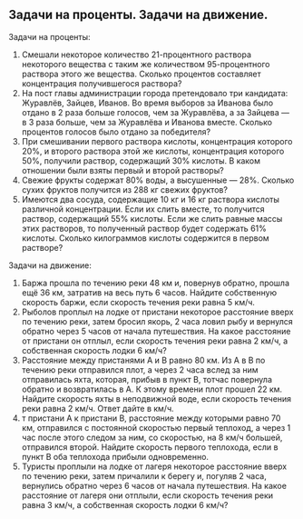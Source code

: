 ## Задачи на проценты. Задачи на движение.

Задачи на проценты:

1) Смешали некоторое количество 21-процентного раствора некоторого вещества с таким же количеством 95-процентного раствора этого же вещества. Сколько процентов составляет концентрация получившегося раствора?
2) На пост главы администрации города претендовало три кандидата: Журавлёв, Зайцев, Иванов. Во время выборов за Иванова было отдано в 2 раза больше голосов, чем за Журавлёва, а за Зайцева — в 3 раза больше, чем за Журавлёва и Иванова вместе. Сколько процентов голосов было отдано за победителя?
3) При смешивании первого раствора кислоты, концентрация которого 20%, и второго раствора этой же кислоты, концентрация которого 50%, получили раствор, содержащий 30% кислоты. В каком отношении были взяты первый и второй растворы?
4) Свежие фрукты содержат 80% воды, а высушенные — 28%. Сколько сухих фруктов получится из 288 кг свежих фруктов?
5) Имеются два сосуда, содержащие 10 кг и 16 кг раствора кислоты различной концентрации. Если их слить вместе, то получится раствор, содержащий 55% кислоты. Если же слить равные массы этих растворов, то полученный раствор будет содержать 61% кислоты. Сколько килограммов кислоты содержится в первом растворе?

Задачи на движение:

1) Баржа прошла по течению реки 48 км и, повернув обратно, прошла ещё 36 км, затратив на весь путь 6 часов. Найдите собственную скорость баржи, если скорость течения реки равна 5 км/ч.
2) Рыболов проплыл на лодке от пристани некоторое расстояние вверх по течению реки, затем бросил якорь, 2 часа ловил рыбу и вернулся обратно через 5 часов от начала путешествия. На какое расстояние от пристани он отплыл, если скорость течения реки равна 2 км/ч, а собственная скорость лодки 6 км/ч?
3) Расстояние между пристанями А и В равно 80 км. Из А в В по течению реки отправился плот, а через 2 часа вслед за ним отправилась яхта, которая, прибыв в пункт В, тотчас повернула обратно и возвратилась в А. К этому времени плот прошел 22 км. Найдите скорость яхты в неподвижной воде, если скорость течения реки равна 2 км/ч. Ответ дайте в км/ч.
4) т пристани А к пристани В, расстояние между которыми равно 70 км, отправился с постоянной скоростью первый теплоход, а через 1 час после этого следом за ним, со скоростью, на 8 км/ч большей, отправился второй. Найдите скорость первого теплохода, если в пункт В оба теплохода прибыли одновременно.
5) Туристы проплыли на лодке от лагеря некоторое расстояние вверх по течению реки, затем причалили к берегу и, погуляв 2 часа, вернулись обратно через 6 часов от начала путешествия. На какое расстояние от лагеря они отплыли, если скорость течения реки равна 3 км/ч, а собственная скорость лодки 6 км/ч?